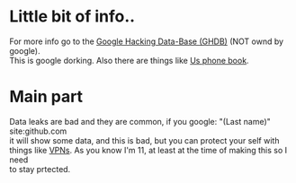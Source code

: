 # Little bit of info..
For more info go to the [Google Hacking Data-Base (GHDB)](https://www.exploit-db.com/google-hacking-database) (NOT ownd by google). <br />
This is google dorking.
 Also there are things like [Us phone book](https://usphonebook.com). <br />
# Main part
Data leaks are bad and they are common, if you google: "(Last name)" site:github.com <br />
it will show some data, and this is bad, but you can protect your self with <br />
things like [VPNs](https://www.google.com/search?client=firefox-b-1-d&q=VPNs). 
As you know I'm 11, at least at the time of making this so I need <br />
to stay prtected.
